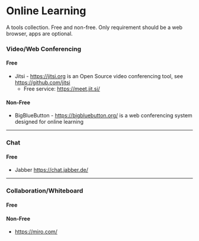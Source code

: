 Online Learning
===============

A tools collection. Free and non-free. Only requirement should be a web browser, apps are optional.

### Video/Web Conferencing
  #### Free
  * Jitsi - https://jitsi.org is an Open Source video conferencing tool, see https://github.com/jitsi
    * Free service: https://meet.jit.si/

  #### Non-Free
  * BigBlueButton - https://bigbluebutton.org/ is a web conferencing system designed for online learning

---

### Chat
  #### Free
  * Jabber https://chat.jabber.de/

---

### Collaboration/Whiteboard
  #### Free
  
  #### Non-Free
  * https://miro.com/
